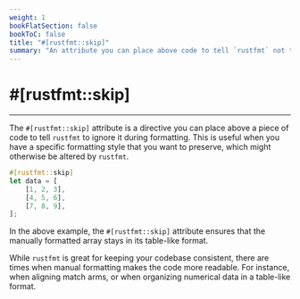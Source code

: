 ```yaml
---
weight: 1
bookFlatSection: false
bookToC: false
title: "#[rustfmt::skip]"
summary: "An attribute you can place above code to tell `rustfmt` not to format it."
---
```


<!--markdownlint-disable MD025 MD033 -->

# #[rustfmt::skip]

---

The `#[rustfmt::skip]` attribute is a directive you can place above a piece of code to tell `rustfmt` to ignore it during formatting. This is useful when you have a specific formatting style that you want to preserve, which might otherwise be altered by `rustfmt`.

```rust
#[rustfmt::skip]
let data = [
    [1, 2, 3],
    [4, 5, 6],
    [7, 8, 9],
];
```

In the above example, the `#[rustfmt::skip]` attribute ensures that the manually formatted array stays in its table-like format.

While `rustfmt` is great for keeping your codebase consistent, there are times when manual formatting makes the code more readable. For instance, when aligning match arms, or when organizing numerical data in a table-like format.
